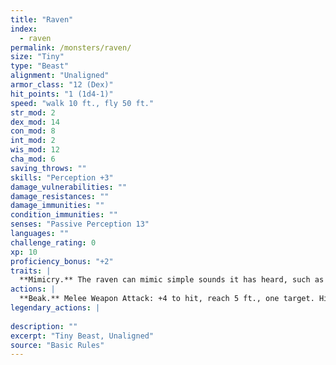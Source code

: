 ```yaml
---
title: "Raven"
index:
  - raven
permalink: /monsters/raven/
size: "Tiny"
type: "Beast"
alignment: "Unaligned"
armor_class: "12 (Dex)"
hit_points: "1 (1d4-1)"
speed: "walk 10 ft., fly 50 ft."
str_mod: 2
dex_mod: 14
con_mod: 8
int_mod: 2
wis_mod: 12
cha_mod: 6
saving_throws: ""
skills: "Perception +3"
damage_vulnerabilities: ""
damage_resistances: ""
damage_immunities: ""
condition_immunities: ""
senses: "Passive Perception 13"
languages: ""
challenge_rating: 0
xp: 10
proficiency_bonus: "+2"
traits: |
  **Mimicry.** The raven can mimic simple sounds it has heard, such as a person whispering, a baby crying, or an animal chittering. A creature that hears the sounds can tell they are imitations with a successful DC 10 Wisdom (Insight) check.
actions: |
  **Beak.** Melee Weapon Attack: +4 to hit, reach 5 ft., one target. Hit: 1 piercing damage.  
legendary_actions: |
  
description: ""
excerpt: "Tiny Beast, Unaligned"
source: "Basic Rules"
---
```

